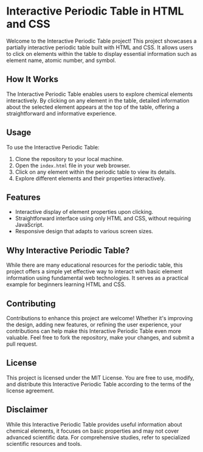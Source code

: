 # Interactive Periodic Table in HTML and CSS

Welcome to the Interactive Periodic Table project! This project showcases a partially interactive periodic table built with HTML and CSS. It allows users to click on elements within the table to display essential information such as element name, atomic number, and symbol.

## How It Works

The Interactive Periodic Table enables users to explore chemical elements interactively. By clicking on any element in the table, detailed information about the selected element appears at the top of the table, offering a straightforward and informative experience.

## Usage

To use the Interactive Periodic Table:

1. Clone the repository to your local machine.
2. Open the `index.html` file in your web browser.
3. Click on any element within the periodic table to view its details.
4. Explore different elements and their properties interactively.

## Features

- Interactive display of element properties upon clicking.
- Straightforward interface using only HTML and CSS, without requiring JavaScript.
- Responsive design that adapts to various screen sizes.

## Why Interactive Periodic Table?

While there are many educational resources for the periodic table, this project offers a simple yet effective way to interact with basic element information using fundamental web technologies. It serves as a practical example for beginners learning HTML and CSS.

## Contributing

Contributions to enhance this project are welcome! Whether it's improving the design, adding new features, or refining the user experience, your contributions can help make this Interactive Periodic Table even more valuable. Feel free to fork the repository, make your changes, and submit a pull request.

## License

This project is licensed under the MIT License. You are free to use, modify, and distribute this Interactive Periodic Table according to the terms of the license agreement.

## Disclaimer

While this Interactive Periodic Table provides useful information about chemical elements, it focuses on basic properties and may not cover advanced scientific data. For comprehensive studies, refer to specialized scientific resources and tools.

